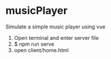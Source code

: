 # musicPlayer
Simulate a simple music player using vue
1. Open terminal and enter server file
2. $ npm run serve
3. open client/home.html
